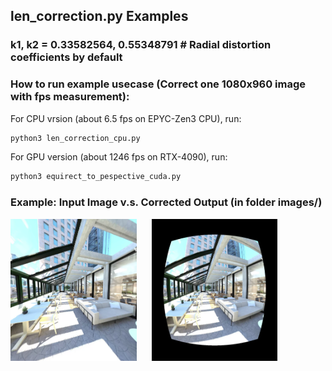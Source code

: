 ## len_correction.py Examples
### k1, k2 = 0.33582564, 0.55348791 # Radial distortion coefficients by default
### How to run example usecase (Correct one 1080x960 image with fps measurement):
For CPU vrsion (about 6.5 fps on EPYC-Zen3 CPU), run:
```bash
python3 len_correction_cpu.py
```
For GPU version (about 1246 fps on RTX-4090), run:
```bash
python3 equirect_to_pespective_cuda.py
```


### Example: Input Image v.s. Corrected Output (in folder images/)
<p float="left">
  <img src="images/middle_perspective_image.png" alt="Input Image" style="width: 40%; margin-right: 20px;" />
  <img src="images/middle_perspective_image_len_correction.png" alt="Output Image" style="width: 40%;" />
</p>